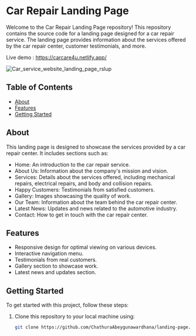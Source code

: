 # Car Repair Landing Page

Welcome to the Car Repair Landing Page repository! This repository contains the source code for a landing page designed for a car repair service. The landing page provides information about the services offered by the car repair center, customer testimonials, and more.

Live demo : https://carcare4u.netlify.app/

![Car_service_website_landing_page_rslup](https://github.com/ChathuraAbeygunawardhana/landing-page/assets/96950256/0ab86969-baae-408a-a091-076b0a957e15)


## Table of Contents

- [About](#about)
- [Features](#features)
- [Getting Started](#getting-started)

## About

This landing page is designed to showcase the services provided by a car repair center. It includes sections such as:

- Home: An introduction to the car repair service.
- About Us: Information about the company's mission and vision.
- Services: Details about the services offered, including mechanical repairs, electrical repairs, and body and collision repairs.
- Happy Customers: Testimonials from satisfied customers.
- Gallery: Images showcasing the quality of work.
- Our Team: Information about the team behind the car repair center.
- Latest News: Updates and news related to the automotive industry.
- Contact: How to get in touch with the car repair center.

## Features

- Responsive design for optimal viewing on various devices.
- Interactive navigation menu.
- Testimonials from real customers.
- Gallery section to showcase work.
- Latest news and updates section.

## Getting Started

To get started with this project, follow these steps:

1. Clone this repository to your local machine using:
   ```bash
   git clone https://github.com/ChathuraAbeygunawardhana/landing-page.git
